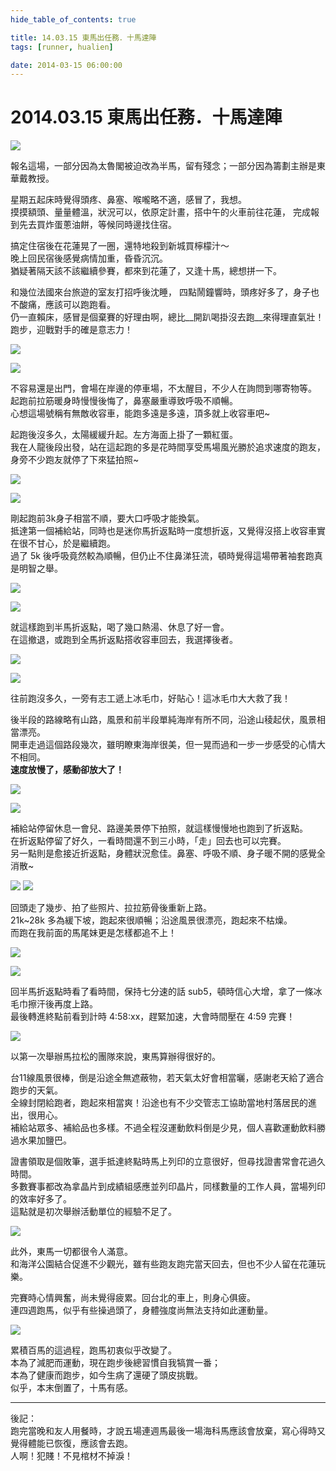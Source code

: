 ```yaml
---
hide_table_of_contents: true

title: 14.03.15 東馬出任務．十馬達陣
tags: [runner, hualien]

date: 2014-03-15 06:00:00
---
```


2014.03.15 東馬出任務．十馬達陣
===========================

![](https://lh3.googleusercontent.com/-0g9cD6TDIlE/U3wneRoeqaI/AAAAAAAAH1I/7mCiKB1Itpo/w1155-h866-no/140315_EastCast_000.jpg)

報名這場，一部分因為太魯閣被迫改為半馬，留有殘念；一部分因為籌劃主辦是東華戴教授。

星期五起床時覺得頭疼、鼻塞、喉嚨略不適，感冒了，我想。  
摸摸額頭、量量體溫，狀況可以，依原定計畫，搭中午的火車前往花蓮，
完成報到先去買炸蛋蔥油餅，等候同時邊找住宿。

搞定住宿後在花蓮晃了一圈，還特地殺到新城買檸檬汁～  
晚上回民宿後感覺病情加重，昏昏沉沉。  
猶疑著隔天該不該繼續參賽，都來到花蓮了，又逢十馬，總想拼一下。

和幾位法國來台旅遊的室友打招呼後沈睡，
四點鬧鐘響時，頭疼好多了，身子也不酸痛，應該可以跑跑看。  
仍一直賴床，感冒是個棄賽的好理由啊，總比__開趴喝掛沒去跑__來得理直氣壯！  
跑步，迎戰對手的確是意志力！

![](https://lh6.googleusercontent.com/-TKcG75GrY2U/U3wneW1nZ0I/AAAAAAAAH1U/WKMP9u0XuZs/w1155-h866-no/140315_EastCast_001.jpg)

![](https://lh5.googleusercontent.com/-Vd36EhT_wKo/U3wngsKZk8I/AAAAAAAAH2Q/9OgtIMibEm0/w1155-h866-no/140315_EastCast_007.jpg)

不容易還是出門，會場在岸邊的停車場，不太醒目，不少人在詢問到哪寄物等。  
起跑前拉筋暖身時慢慢後悔了，鼻塞嚴重導致呼吸不順暢。  
心想這場號稱有無敵收容車，能跑多遠是多遠，頂多就上收容車吧~

起跑後沒多久，太陽緩緩升起。左方海面上掛了一顆紅蛋。  
我在人龍後段出發，站在這起跑的多是花時間享受馬場風光勝於追求速度的跑友，
身旁不少跑友就停了下來猛拍照~

![](https://lh5.googleusercontent.com/-iLGejb4DJvE/U3wnfX5G4vI/AAAAAAAAH1o/GHyk6InGwfs/w1155-h866-no/140315_EastCast_004.jpg)

![](https://lh4.googleusercontent.com/-tVwkNN-Jwls/U3wnef6RM5I/AAAAAAAAH1Q/Vw8OyOj5PY4/w1155-h866-no/140315_EastCast_002.jpg)

剛起跑前3k身子相當不順，要大口呼吸才能換氣。  
抵達第一個補給站，同時也是迷你馬折返點時一度想折返，又覺得沒搭上收容車實在很不甘心，於是繼續跑。  
過了 5k 後呼吸竟然較為順暢，但仍止不住鼻涕狂流，頓時覺得這場帶著袖套跑真是明智之舉。

![](https://lh3.googleusercontent.com/-5lhQAXLVWc4/U3wnhAHr4kI/AAAAAAAAH2k/EPHnCNQ0X8U/w1155-h866-no/140315_EastCast_009.jpg)

![](https://lh5.googleusercontent.com/-heiB2lRpWdk/U3wng97XWGI/AAAAAAAAH2A/laSFmAkxPXk/w650-h866-no/140315_EastCast_008.jpg)

就這樣跑到半馬折返點，喝了幾口熱湯、休息了好一會。  
在這撤退，或跑到全馬折返點搭收容車回去，我選擇後者。

![](https://lh3.googleusercontent.com/-8L1yXMNLOW0/U3wnhytmKkI/AAAAAAAAH2U/AwimWRasWvM/w1155-h866-no/140315_EastCast_010.jpg)

![](https://lh4.googleusercontent.com/-5sdYa8pdWMU/U3wniROtEDI/AAAAAAAAH2g/S7jm40yA-pM/w1155-h866-no/140315_EastCast_012.jpg)

往前跑沒多久，一旁有志工遞上冰毛巾，好貼心！這冰毛巾大大救了我！

後半段的路線略有山路，風景和前半段單純海岸有所不同，沿途山稜起伏，風景相當漂亮。  
開車走過這個路段幾次，雖明瞭東海岸很美，但一晃而過和一步一步感受的心情大不相同。  
__速度放慢了，感動卻放大了！__

![](https://lh3.googleusercontent.com/-zON2YHva730/U3wnjfyGOdI/AAAAAAAAH2s/CQ8Ci4SWAIY/w1155-h866-no/140315_EastCast_014.jpg)

![](https://lh6.googleusercontent.com/-EU0x8bkwas4/U3wnkKbKkiI/AAAAAAAAH2w/zqO2xZt0IEU/w1155-h866-no/140315_EastCast_013.jpg)

補給站停留休息一會兒、路邊美景停下拍照，就這樣慢慢地也跑到了折返點。  
在折返點停留了好久，一看時間還不到三小時，「走」回去也可以完賽。  
另一點則是愈接近折返點，身體狀況愈佳。鼻塞、呼吸不順、身子暖不開的感覺全消散~

![](https://lh5.googleusercontent.com/-cQnQqhYZXyY/U3wnoUg6vFI/AAAAAAAAH4E/eyRgeHesBuE/w578-h866-no/140315_EastCast_024.jpg) ![](https://lh4.googleusercontent.com/-55wTiXGNfOI/U3wnnv3nlRI/AAAAAAAAH34/V699LQvG0ZQ/w577-h866-no/140315_EastCast_022.jpg)

回頭走了幾步、拍了些照片、拉拉筋骨後重新上路。  
21k~28k 多為緩下坡，跑起來很順暢；沿途風景很漂亮，跑起來不枯燥。  
而跑在我前面的馬尾妹更是怎樣都追不上！

![](https://lh4.googleusercontent.com/-r8GR9-AZuQY/U3wnk70fB2I/AAAAAAAAH3E/ZjwESUp-UNg/w1155-h866-no/140315_EastCast_017.jpg)

![](https://lh6.googleusercontent.com/-0hP3DGOfAnE/U3wnkn01aTI/AAAAAAAAH3A/OUfIscC1f-I/w650-h866-no/140315_EastCast_016.jpg)

回半馬折返點時看了看時間，保持七分速的話 sub5，頓時信心大增，拿了一條冰毛巾擦汗後再度上路。  
最後轉進終點前看到計時 4:58:xx，趕緊加速，大會時間壓在 4:59 完賽！

![](https://lh6.googleusercontent.com/-aDYfcXaDWgQ/U3wnlmUCs0I/AAAAAAAAH3Q/i8EeC76QBw4/w1155-h866-no/140315_EastCast_018.jpg)

以第一次舉辦馬拉松的團隊來說，東馬算辦得很好的。

台11線風景很棒，倒是沿途全無遮蔽物，若天氣太好會相當曬，感謝老天給了適合跑步的天氣。  
全線封閉給跑者，跑起來相當爽！沿途也有不少交管志工協助當地村落居民的進出，很用心。  
補給站眾多、補給品也多樣。不過全程沒運動飲料倒是少見，個人喜歡運動飲料勝過水果加鹽巴。  

證書領取是個敗筆，選手抵達終點時馬上列印的立意很好，但尋找證書常會花過久時間。  
多數賽事都改為拿晶片到成績組感應並列印晶片，同樣數量的工作人員，當場列印的效率好多了。  
這點就是初次舉辦活動單位的經驗不足了。

![](https://lh6.googleusercontent.com/-7vWzDCopCEs/U3woGG8kBzI/AAAAAAAAH50/AMrBwhYY29k/w578-h866-no/140315_EastCast_026.jpg)

此外，東馬一切都很令人滿意。  
和海洋公園結合促進不少觀光，雖有些跑友跑完當天回去，但也不少人留在花蓮玩樂。

完賽時心情興奮，尚未覺得疲累。回台北的車上，則身心俱疲。  
連四週跑馬，似乎有些操過頭了，身體強度尚無法支持如此運動量。

![](https://lh3.googleusercontent.com/-z6GOJgsyv3g/U3wnmu0KbcI/AAAAAAAAH3k/vuJOC88ViZM/s866-no/140315_EastCast_021.jpg)

累積百馬的這過程，跑馬初衷似乎改變了。  
本為了減肥而運動，現在跑步後總習慣自我犒賞一番；  
本為了健康而跑步，如今生病了還硬了頭皮挑戰。  
似乎，本末倒置了，十馬有感。

---
後記：  
跑完當晚和友人用餐時，才說五場連週馬最後一場海科馬應該會放棄，寫心得時又覺得體能已恢復，應該會去跑。  
人啊！犯賤！不見棺材不掉淚！

